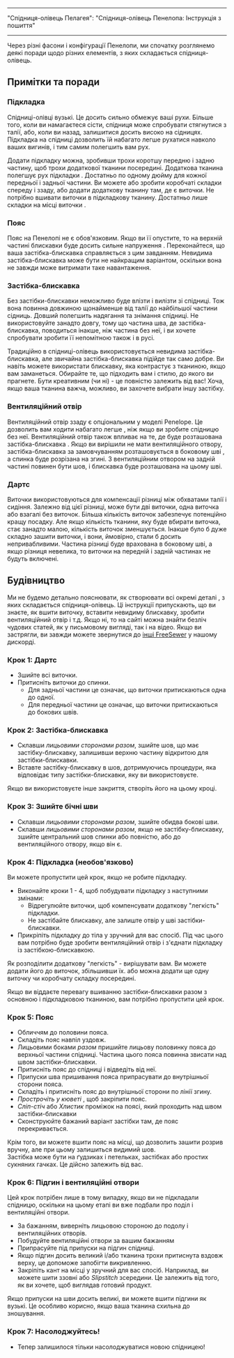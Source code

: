 - - -
"Спідниця-олівець Пелагея": "Спідниця-олівець Пенелопа: Інструкція з пошиття"
- - -

<Note>

Через різні фасони і конфігурації Пенелопи, ми спочатку розглянемо деякі поради щодо різних елементів, з яких складається спідниця-олівець.

</Note>

## Примітки та поради

### Підкладка

Спідниці-олівці вузькі. Це досить сильно обмежує ваші рухи. Більше того, коли ви намагаєтеся сісти, спідниця може спробувати стягнутися з талії, або, коли ви назад, залишитися досить високо на сідницях. Підкладка на спідниці дозволить їй набагато легше рухатися навколо ваших вигинів, і тим самим полегшить вам рух.

Додати підкладку можна, зробивши трохи коротшу передню і задню частину, щоб трохи додаткової тканини посередині. Додаткова тканина полегшує рух підкладки . Достатньо по одному дюйму для кожної передньої і задньої частини. Ви можете або зробити коробчаті складки спереду і ззаду, або додати додаткову тканину там, де є виточки. Не потрібно вшивати виточки в підкладкову тканину. Достатньо лише складки на місці виточки .

### Пояс

Пояс на Пенелопі не є обов'язковим. Якщо ви її опустите, то на верхній частині блискавки буде досить сильне напруження . Переконайтеся, що ваша застібка-блискавка справляється з цим завданням. Невидима застібка-блискавка може бути не найкращим варіантом, оскільки вона не завжди може витримати таке навантаження.

### Застібка-блискавка

Без застібки-блискавки неможливо буде влізти і вилізти зі спідниці. Тож вона повинна довжиною щонайменше від талії до найбільшої частини сідниць. Довший полегшить надягання та знімання спідниці. Не використовуйте занадто довгу, тому що частина шва, де застібка-блискавка, поводиться інакше, ніж частина без неї, і ви хочете спробувати зробити її непомітною також і в русі.

Традиційно в спідниці-олівець використовується невидима застібка-блискавка, але звичайна застібка-блискавка підійде так само добре. Ви навіть можете використати блискавку, яка контрастує з тканиною, якщо вам заманеться. Обирайте те, що підходить вам і стилю, до якого ви прагнете. Бути креативним (чи ні) - це повністю залежить від вас! Хоча, якщо ваша тканина важча, можливо, ви захочете вибрати іншу застібку.

### Вентиляційний отвір

Вентиляційний отвір ззаду є опціональним у моделі Penelope. Це дозволить вам ходити набагато легше , ніж якщо ви зробите спідницю без неї. Вентиляційний отвір також впливає на те, де буде розташована застібка-блискавка . Якщо ви вирішили не мати вентиляційного отвору, застібка-блискавка за замовчуванням розташовується в боковому шві , а спинка буде розрізана на згині. З вентиляційним отвором на задній частині повинен бути шов, і блискавка буде розташована на цьому шві.

### Дартс

Виточки використовуються для компенсації різниці між обхватами талії і сидіння. Залежно від цієї різниці, може бути дві виточки, одна виточка або взагалі без виточок. Більша кількість виточок забезпечує потенційно кращу посадку. Але якщо кількість тканини, яку буде вбирати виточка, стає занадто малою, кількість виточок зменшується. Інакше було б дуже складно зашити виточки, і вони, ймовірно, стали б досить непривабливими. Частина різниці буде врахована в боковому шві, а якщо різниця невелика, то виточки на передній і задній частинах не будуть включені.

## Будівництво

<Warning>

Ми не будемо детально пояснювати, як створювати всі окремі деталі
, з яких складається спідниця-олівець. Ці інструкції припускають, що ви знаєте, як вшити виточку, вставити невидиму
блискавку, зробити вентиляційний отвір і т.д. Якщо ні, то на сайті
можна знайти безліч чудових статей, як у письмовому вигляді, так і на відео. Якщо ви застрягли, ви завжди можете звернутися до
[інші FreeSewer](https://discord.freesewing.org/) у нашому дискорді.

</Warning>

### Крок 1: Дартс

- Зшийте всі виточки.
- Притисніть виточки до спинки.
  - Для задньої частини це означає, що виточки притискаються одна до одної.
  - Для передньої частини це означає, що виточки притискаються до бокових швів.

### Крок 2: Застібка-блискавка

- Склавши _лицьовими сторонами разом_, зшийте шов, що має застібку-блискавку, залишивши верхню частину відкритою для застібки-блискавки.
- Вставте застібку-блискавку в шов, дотримуючись процедури, яка відповідає типу застібки-блискавки, яку ви використовуєте.

<Note>

Якщо ви використовуєте інше закриття, створіть його на цьому кроці.

</Note>

### Крок 3: Зшийте бічні шви

- Склавши _лицьовими сторонами разом_, зшийте обидва бокові шви.
- Склавши _лицьовими сторонами разом_, якщо не застібку-блискавку, зшийте центральний шов спинки або повністю, або до вентиляційного отвору, якщо він є.

### Крок 4: Підкладка (необов'язково)

Ви можете пропустити цей крок, якщо не робите підкладку.

- Виконайте кроки 1 - 4, щоб побудувати підкладку з наступними змінами:
  - Відрегулюйте виточки, щоб компенсувати додаткову "легкість" підкладки.
  - Не застібайте блискавку, але залиште отвір у шві застібки-блискавки.
- Прикріпіть підкладку до тіла у зручний для вас спосіб. Під час цього вам потрібно буде зробити вентиляційний отвір і з'єднати підкладку із застібкою-блискавкою.

<Note>

Як розподілити додаткову "легкість" - вирішувати вам. Ви можете додати його до виточок, збільшивши їх. або можна додати ще одну виточку чи коробчату складку посередині.

</Note>

<Warning>

Якщо ви віддаєте перевагу вшиванню застібки-блискавки разом з основною і підкладковою тканиною, вам потрібно пропустити цей крок.

</Warning>

### Крок 5: Пояс

- Обличчям до половини пояса.
- Складіть пояс навпіл уздовж.
- Лицьовими боками _разом_ пришийте лицьову половинку пояса до верхньої частини спідниці. Частина цього пояса повинна звисати над швом застібки-блискавки.
- Притисніть пояс до спідниці і відведіть від неї.
- Припуски шва пришивання пояса припрасувати до внутрішньої сторони пояса.
- Складіть і притисніть пояс до внутрішньої сторони по лінії згину.
- _Прострочіть у кюветі_ , щоб закріпити пояс.
- _Сліп-стіч_ або _Хлистик_ проміжок на поясі, який проходить над швом застібки-блискавки
- Сконструюйте бажаний варіант застібки там, де пояс перекривається.

<Note>

Крім того, ви можете вшити пояс на місці, що дозволить зашити розрив вручну, але при цьому залишиться видимий шов.  
Застібка може бути на ґудзиках і петельках, застібках або простих сукняних гачках. Це дійсно залежить від вас.

</Note>

### Крок 6: Підгин і вентиляційні отвори

Цей крок потрібен лише в тому випадку, якщо ви не підкладали спідницю, оскільки на цьому етапі ви вже подбали про поділ і вентиляційні отвори.

- За бажанням, виверніть лицьовою стороною до подолу і вентиляційних отворів.
- Побудуйте вентиляційні отвори за вашим бажанням
- Припрасуйте під припуски на підгин спідниці.
- Якщо підгин досить великий і/або тканина трохи притиснута вздовж верху, це допоможе запобігти викривленню.
- Закріпіть кант на місці у зручний для вас спосіб. Наприклад, ви можете шити ззовні або _Slipstitch_ зсередини. Це залежить від того, як ви хочете, щоб виглядав готовий продукт.

<Tip>

Якщо припуски на шви досить великі, ви можете вшити підгини як вузькі. Це особливо корисно, якщо ваша тканина схильна до зношування.

</Tip>

### Крок 7: Насолоджуйтесь!

- Тепер залишилося тільки насолоджуватися новою спідницею!
